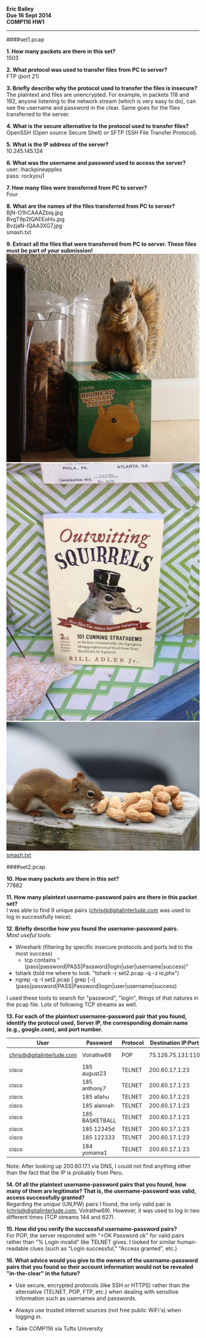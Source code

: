 **Eric Bailey  
Due 16 Sept 2014  
COMP116 HW1**

---

####set1.pcap

**1. How many packets are there in this set?**  
1503

**2. What protocol was used to transfer files from PC to server?**  
FTP (port 21)

**3. Briefly describe why the protocol used to transfer the files is insecure?**  
The plaintext and files are unencrypted. For example, in packets 118 and 192, anyone listening to the network stream (which is very easy to do), can see the username and password in the clear. Same goes for the files transferred to the server.

**4. What is the secure alternative to the protocol used to transfer files?**  
OpenSSH (Open source Secure Shell) or SFTP (SSH File Transfer Protocol).

**5. What is the IP address of the server?**  
10.245.145.124

**6. What was the username and password used to access the server?**  
user: ihackpineapples  
pass: rockyou1

**7. How many files were transferred from PC to server?**  
Four

**8. What are the names of the files transferred from PC to server?**  
BjN-O1hCAAAZbiq.jpg  
BvgT9p2IQAEEoHu.jpg  
BvzjaN-IQAA3XG7.jpg  
smash.txt

**9. Extract all the files that were transferred from PC to server. These files must be part of your submission!**  
![one](BjN-O1hCAAAZbiq.jpg)
![two](BvgT9p2IQAEEoHu.jpg)
![three](BvzjaN-IQAA3XG7.jpg)
[smash.txt](smash.txt)

####set2.pcap

**10. How many packets are there in this set?**  
77882

**11. How many plaintext username-password pairs are there in this packet set?**  
I was able to find 9 unique pairs ([chris@digitalinterlude.com](mailto:chris@digitalinterlude.com) was used to log in successfully twice).

**12. Briefly describe how you found the username-password pairs.**  
*Most useful tools*: 
* Wireshark (filtering by specific insecure protocols and ports led to the most success)
    * tcp contains "(pass|password|PASS|Password|login|user|username|success)"
* tshark (told me where to look. "tshark -r set2.pcap -q -z io,phs")
* ngrep -q -I set2.pcap | grep \[-i] (pass|password|PASS|Password|login|user|username|success)

I used these tools to search for "password", "login", things of that natures in the pcap file. Lots of following TCP streams as well.

**13. For each of the plaintext username-password pair that you found, identify the protocol used,  Server IP, the corresponding domain name (e.g., google.com), and port number.**  

User       | Password     | Protocol  | Destination IP:Port | Hostname | Successful?
--- | --- | --- | --- | --- | --- 
chris@digitalinterlude.com | Volrathw69 | POP | 75.126.75.131:110 | mail.si-sv3231.com | Yes
cisco | 185 august23 | TELNET | 200.60.17.1:23 | (none) | No
cisco | 185 anthony7 | TELNET | 200.60.17.1:23 | (none) | No
cisco | 185 allahu | TELNET | 200.60.17.1:23 | (none) | No
cisco | 185 alannah | TELNET | 200.60.17.1:23 | (none) | No
cisco | 185 BASKETBALL | TELNET | 200.60.17.1:23 | (none) | No
cisco | 185 12345d | TELNET | 200.60.17.1:23 | (none) | No
cisco | 185 122333 | TELNET | 200.60.17.1:23 | (none) | No
cisco | 184 yomama1 | TELNET | 200.60.17.1:23 | (none) | No

Note: After looking up 200.60.17.1 via DNS, I could not find anything other than the fact that the IP is probably from Peru.

**14. Of all the plaintext username-password pairs that you found, how many of them are legitimate? That is, the username-password was valid, access successfully granted?**  
Regarding the _unique_ (UN,PW) pairs I found, the only valid pair is (chris@digitalinterlude.com, Volrathw69). However, it was used to log in two different times (TCP streams 144 and 627).

**15. How did you verify the successful username-password pairs?**  
For POP, the server responded with "+OK Password ok" for valid pairs rather than "% Login invalid" like TELNET gives. I looked for similar human-readable clues (such as "Login successful," "Access granted", etc.)

**16. What advice would you give to the owners of the username-password pairs that you found so their account information would not be revealed "in-the-clear" in the future?**  

* Use secure, encrypted protocols (like SSH or HTTPS) rather than the alternative (TELNET, POP, FTP, etc.) when dealing with sensitive information such as usernames and passwords.

* Always use trusted Internet sources (not free public WiFi's) when logging in.

* Take COMP116 via Tufts University

